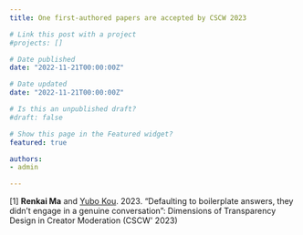 ```yaml
---
title: One first-authored papers are accepted by CSCW 2023

# Link this post with a project
#projects: []

# Date published
date: "2022-11-21T00:00:00Z"

# Date updated
date: "2022-11-21T00:00:00Z"

# Is this an unpublished draft?
#draft: false

# Show this page in the Featured widget?
featured: true

authors:
- admin

---
```


[1] **Renkai Ma** and [Yubo Kou](https://www.yubokou.info/). 2023. “Defaulting to boilerplate answers, they didn’t engage in a genuine conversation”: Dimensions of Transparency Design in Creator Moderation (CSCW' 2023)





